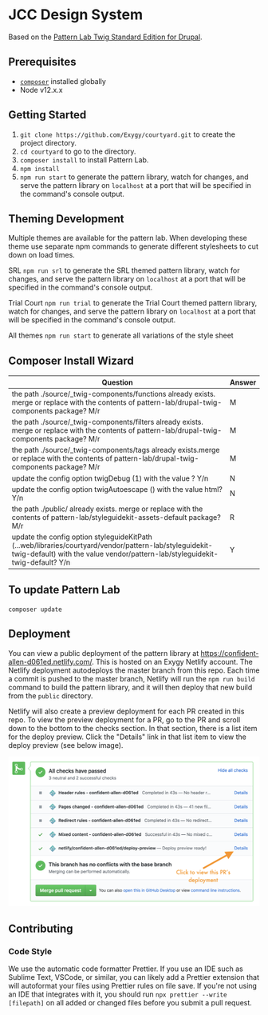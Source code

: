 # JCC Design System

Based on the [Pattern Lab Twig Standard Edition for Drupal](https://github.com/pattern-lab/edition-php-drupal-standard).

## Prerequisites

- [`composer`](https://getcomposer.org) installed globally
- Node v12.x.x

## Getting Started

1. `git clone https://github.com/Exygy/courtyard.git` to create the project directory.
2. `cd courtyard` to go to the directory.
3. `composer install` to install Pattern Lab.
4. `npm install`
5. `npm run start` to generate the pattern library, watch for changes, and serve the pattern library on `localhost` at a port that will be specified in the command's console output.

## Theming Development

Multiple themes are available for the pattern lab. When developing these theme use separate npm commands to generate different stylesheets to cut down on load times.

SRL
`npm run srl` to generate the SRL themed pattern library, watch for changes, and serve the pattern library on `localhost` at a port that will be specified in the command's console output.

Trial Court
`npm run trial` to generate the Trial Court themed pattern library, watch for changes, and serve the pattern library on `localhost` at a port that will be specified in the command's console output.

All themes
`npm run start` to generate all variations of the style sheet

## Composer Install Wizard

| Question                                                                                                                                                                                | Answer |
| --------------------------------------------------------------------------------------------------------------------------------------------------------------------------------------- | ------ |
| the path ./source/\_twig-components/functions already exists. merge or replace with the contents of pattern-lab/drupal-twig-components package? M/r                                     | M      |
| the path ./source/\_twig-components/filters already exists. merge or replace with the contents of pattern-lab/drupal-twig-components package? M/r                                       | M      |
| the path ./source/\_twig-components/tags already exists.merge or replace with the contents of pattern-lab/drupal-twig-components package? M/r                                           | M      |
| update the config option twigDebug (1) with the value ? Y/n                                                                                                                             | N      |
| update the config option twigAutoescape () with the value html? Y/n                                                                                                                     | N      |
| the path ./public/ already exists. merge or replace with the contents of pattern-lab/styleguidekit-assets-default package? M/r                                                          | R      |
| update the config option styleguideKitPath (...web/libraries/courtyard/vendor/pattern-lab/styleguidekit-twig-default) with the value vendor/pattern-lab/styleguidekit-twig-default? Y/n | Y      |

## To update Pattern Lab

    composer update

## Deployment

You can view a public deployment of the pattern library at https://confident-allen-d061ed.netlify.com/. This is hosted on an Exygy Netlify account. The Netlify deployment autodeploys the master branch from this repo. Each time a commit is pushed to the master branch, Netlify will run the `npm run build` command to build the pattern library, and it will then deploy that new build from the `public` directory.

Netlify will also create a preview deployment for each PR created in this repo. To view the preview deployment for a PR, go to the PR and scroll down to the bottom to the checks section. In that section, there is a list item for the deploy preview. Click the "Details" link in that list item to view the deploy preview (see below image).

<img src="./netlify-pr-deploy.png?raw=true" height="300" >

## Contributing

### Code Style

We use the automatic code formatter Prettier. If you use an IDE such as Sublime Text, VSCode, or similar, you can likely add a Prettier extension that will autoformat your files using Prettier rules on file save. If you're not using an IDE that integrates with it, you should run `npx prettier --write [filepath]` on all added or changed files before you submit a pull request.
